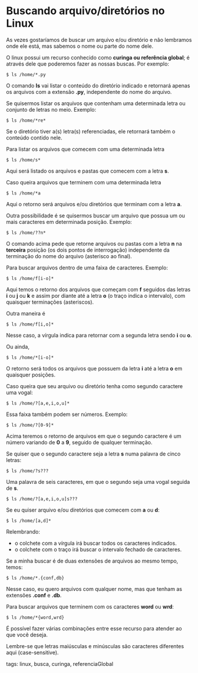 # Buscando arquivo/diretórios no Linux

As vezes gostaríamos de buscar um arquivo e/ou diretório e não lembramos onde ele está, mas sabemos o nome ou parte do nome dele.

O linux possui um recurso conhecido como **curinga ou referência global**; é através dele que poderemos fazer as nossas buscas. Por exemplo:
```
$ ls /home/*.py
```
O comando **ls** vai listar o conteúdo do diretório indicado e retornará apenas os arquivos com a extensão **.py**, independente do nome do arquivo.

Se quisermos listar os arquivos que contenham uma determinada letra ou conjunto de letras no meio. Exemplo:
```
$ ls /home/*re*
```
Se o diretório tiver a(s) letra(s) referenciadas, ele retornará também o conteúdo contido nele.

Para listar os arquivos que comecem com uma determinada letra
```
$ ls /home/s*
```
Aqui será listado os arquivos e pastas que comecem com a letra **s**.

Caso queira arquivos que terminem com uma determinada letra
```
$ ls /home/*a
```
Aqui o retorno será arquivos e/ou diretórios que terminam com a letra **a**.

Outra possibilidade é se quisermos buscar um arquivo que possua um ou mais caracteres em determinada posição. Exemplo:
```
$ ls /home/??n*
```
O comando acima pede que retorne arquivos ou pastas com a letra **n** na **terceira** posição (os dois pontos de interrogação) independente da terminação do nome do arquivo (asterisco ao final).

Para buscar arquivos dentro de uma faixa de caracteres. Exemplo:
```
$ ls /home/f[i-o]*
```
Aqui temos o retorno dos arquivos que começam com **f** seguidos das letras **i** ou **j** ou **k** e assim por diante até a letra **o** (o traço indica o intervalo), com quaisquer terminações (asteriscos).

Outra maneira é
```
$ ls /home/f[i,o]*
```
Nesse caso, a vírgula indica para retornar com a segunda letra sendo **i** ou **o**.

Ou ainda,
```
$ ls /home/*[i-o]*
```
O retorno será todos os arquivos que possuem da letra **i** até a letra **o** em quaisquer posições.

Caso queira que seu arquivo ou diretório tenha como segundo caractere uma vogal:
```
$ ls /home/?[a,e,i,o,u]*
```

Essa faixa também podem ser números. Exemplo:
```
$ ls /home/?[0-9]*
```
Acima teremos o retorno de arquivos em que o segundo caractere é um número variando de **0** a **9**, seguido de qualquer terminação.

Se quiser que o segundo caractere seja a letra **s** numa palavra de cinco letras:
```
$ ls /home/?s???
```

Uma palavra de seis caracteres, em que o segundo seja uma vogal seguida de **s**.
```
$ ls /home/?[a,e,i,o,u]s???
```

Se eu quiser arquivo e/ou diretórios que comecem com **a** ou **d**:
```
$ ls /home/[a,d]*
```

Relembrando:
- o colchete com a vírgula irá buscar todos os caracteres indicados.
- o colchete com o traço irá buscar o intervalo fechado de caracteres.

Se a minha buscar é de duas extensões de arquivos ao mesmo tempo, temos:
```
$ ls /home/*.{conf,db}
```
Nesse caso, eu quero arquivos com qualquer nome, mas que tenham as extensões **.conf** e **.db**.

Para buscar arquivos que terminem com os caracteres **word** ou **wrd**:
```
$ ls /home/*{word,wrd}
```

É possível fazer várias combinações entre esse recurso para atender ao que você deseja.

Lembre-se que letras maiúsculas e minúsculas são caracteres diferentes aqui (case-sensitive).

tags: linux, busca, curinga, referenciaGlobal
